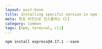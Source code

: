 ```yaml
---
layout: post-base
title: Installing specific version in npm
meta: 특정 버전으로 인스톨하는 CLI
category: common
tags: [npm, terminal, cli]
---
```


```text
npm install express@4.17.1 --save
```
